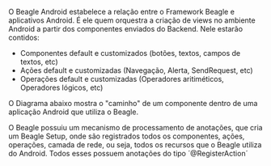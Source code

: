 O Beagle Android estabelece a relação entre o Framework Beagle e aplicativos Android. 
É ele quem orquestra a criação de views no ambiente Android a partir dos componentes enviados do Backend.
Nele estarão contidos:
* Componentes default e customizados (botões, textos, campos de textos, etc)
* Ações default e customizadas (Navegação, Alerta, SendRequest, etc)
* Operações default e customizadas (Operadores aritiméticos, Operadores lógicos, etc)

O Diagrama abaixo mostra o "caminho" de um componente dentro de uma aplicação Android que utiliza o Beagle.

O Beagle possuiu um mecanismo de processamento de anotações, que cria um Beagle Setup, onde são registrados todos os componentes, ações, operações, camada de rede, ou seja, todos os recursos que o Beagle utiliza do Android. Todos esses possuem anotações do tipo ´@RegisterAction´  